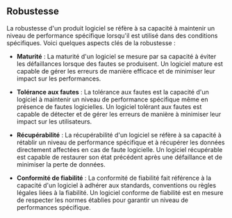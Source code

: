 ## Robustesse

La robustesse d'un produit logiciel se réfère à sa capacité à maintenir un niveau de performance spécifique lorsqu'il est utilisé dans des conditions spécifiques. Voici quelques aspects clés de la robustesse :

- **Maturité** : La maturité d'un logiciel se mesure par sa capacité à éviter les défaillances lorsque des fautes se produisent. Un logiciel mature est capable de gérer les erreurs de manière efficace et de minimiser leur impact sur les performances.

- **Tolérance aux fautes** : La tolérance aux fautes est la capacité d'un logiciel à maintenir un niveau de performance spécifique même en présence de fautes logicielles. Un logiciel tolérant aux fautes est capable de détecter et de gérer les erreurs de manière à minimiser leur impact sur les utilisateurs.

- **Récupérabilité** : La récupérabilité d'un logiciel se réfère à sa capacité à rétablir un niveau de performance spécifique et à récupérer les données directement affectées en cas de faute logicielle. Un logiciel récupérable est capable de restaurer son état précédent après une défaillance et de minimiser la perte de données.

- **Conformité de fiabilité** : La conformité de fiabilité fait référence à la capacité d'un logiciel à adhérer aux standards, conventions ou règles légales liées à la fiabilité. Un logiciel conforme de fiabilité est en mesure de respecter les normes établies pour garantir un niveau de performances spécifique.